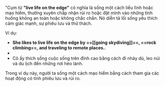 "Cụm từ **"live life on the edge"** có nghĩa là sống một cách liều lĩnh hoặc mạo hiểm, thường xuyên chấp nhận rủi ro hoặc đặt mình vào những tình huống không an toàn hoặc không chắc chắn. Nó diễn tả lối sống yêu thích cảm giác mạnh, sự phiêu lưu và thử thách.

Ví dụ:

- **She likes to live life on the edge by ==[[going skydiving]]==, ==rock climbing==, and traveling to remote places.**.
- 
- Cô ấy thích sống cuộc sống trên đỉnh cao bằng cách đi nhảy dù, leo núi và du lịch đến những nơi hẻo lánh.


Trong ví dụ này, người ta sống một cách mạo hiểm bằng cách tham gia các hoạt động có tính phiêu lưu và rủi ro.